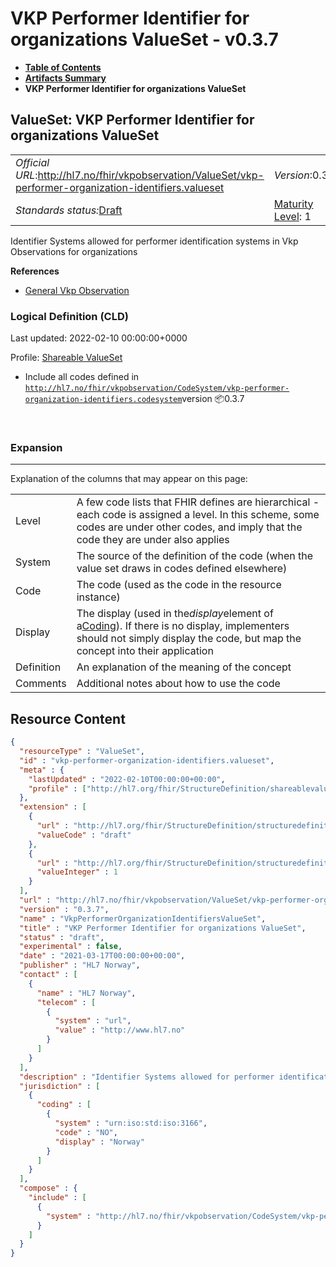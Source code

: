 # VKP Performer Identifier for organizations ValueSet - v0.3.7

* [**Table of Contents**](toc.md)
* [**Artifacts Summary**](artifacts.md)
* **VKP Performer Identifier for organizations ValueSet**

## ValueSet: VKP Performer Identifier for organizations ValueSet 

| | | |
| :--- | :--- | :--- |
| *Official URL*:http://hl7.no/fhir/vkpobservation/ValueSet/vkp-performer-organization-identifiers.valueset | *Version*:0.3.7 | |
| *Standards status:*[Draft](http://hl7.org/fhir/R4/versions.html#std-process) | [Maturity Level](http://hl7.org/fhir/versions.html#maturity): 1 | *Computable Name*:VkpPerformerOrganizationIdentifiersValueSet |

 
Identifier Systems allowed for performer identification systems in Vkp Observations for organizations 

 **References** 

* [General Vkp Observation](StructureDefinition-vkp-Observation.md)

### Logical Definition (CLD)

Last updated: 2022-02-10 00:00:00+0000

Profile: [Shareable ValueSet](http://hl7.org/fhir/R4/shareablevalueset.html)

* Include all codes defined in [`http://hl7.no/fhir/vkpobservation/CodeSystem/vkp-performer-organization-identifiers.codesystem`](CodeSystem-vkp-performer-organization-identifiers.codesystem.md)version 📦0.3.7

 

### Expansion

-------

 Explanation of the columns that may appear on this page: 

| | |
| :--- | :--- |
| Level | A few code lists that FHIR defines are hierarchical - each code is assigned a level. In this scheme, some codes are under other codes, and imply that the code they are under also applies |
| System | The source of the definition of the code (when the value set draws in codes defined elsewhere) |
| Code | The code (used as the code in the resource instance) |
| Display | The display (used in the*display*element of a[Coding](http://hl7.org/fhir/R4/datatypes.html#Coding)). If there is no display, implementers should not simply display the code, but map the concept into their application |
| Definition | An explanation of the meaning of the concept |
| Comments | Additional notes about how to use the code |



## Resource Content

```json
{
  "resourceType" : "ValueSet",
  "id" : "vkp-performer-organization-identifiers.valueset",
  "meta" : {
    "lastUpdated" : "2022-02-10T00:00:00+00:00",
    "profile" : ["http://hl7.org/fhir/StructureDefinition/shareablevalueset"]
  },
  "extension" : [
    {
      "url" : "http://hl7.org/fhir/StructureDefinition/structuredefinition-standards-status",
      "valueCode" : "draft"
    },
    {
      "url" : "http://hl7.org/fhir/StructureDefinition/structuredefinition-fmm",
      "valueInteger" : 1
    }
  ],
  "url" : "http://hl7.no/fhir/vkpobservation/ValueSet/vkp-performer-organization-identifiers.valueset",
  "version" : "0.3.7",
  "name" : "VkpPerformerOrganizationIdentifiersValueSet",
  "title" : "VKP Performer Identifier for organizations ValueSet",
  "status" : "draft",
  "experimental" : false,
  "date" : "2021-03-17T00:00:00+00:00",
  "publisher" : "HL7 Norway",
  "contact" : [
    {
      "name" : "HL7 Norway",
      "telecom" : [
        {
          "system" : "url",
          "value" : "http://www.hl7.no"
        }
      ]
    }
  ],
  "description" : "Identifier Systems allowed for performer identification systems in Vkp Observations for organizations",
  "jurisdiction" : [
    {
      "coding" : [
        {
          "system" : "urn:iso:std:iso:3166",
          "code" : "NO",
          "display" : "Norway"
        }
      ]
    }
  ],
  "compose" : {
    "include" : [
      {
        "system" : "http://hl7.no/fhir/vkpobservation/CodeSystem/vkp-performer-organization-identifiers.codesystem"
      }
    ]
  }
}

```
